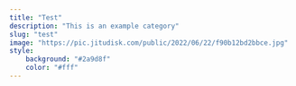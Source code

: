 ```yaml
---
title: "Test"
description: "This is an example category"
slug: "test"
image: "https://pic.jitudisk.com/public/2022/06/22/f90b12bd2bbce.jpg"
style:
    background: "#2a9d8f"
    color: "#fff"
---
```

